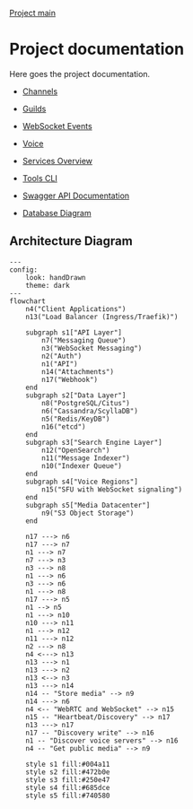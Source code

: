 [Project main](../../README.md)
# Project documentation

Here goes the project documentation.

- [Channels](channels/README.md)
- [Guilds](guilds/README.md)


- [WebSocket Events](ws/README.md)

- [Voice](voice/README.md)

- [Services Overview](Services.md)
- [Tools CLI](Tools.md)


- [Swagger API Documentation](https://petstore.swagger.io/?url=https://raw.githubusercontent.com/FlameInTheDark/gochat/refs/heads/dev/docs/api/swagger.json)
- [Database Diagram](Database.md)

## Architecture Diagram
```mermaid
---
config:
    look: handDrawn
    theme: dark
---
flowchart
    n4("Client Applications")
    n13("Load Balancer (Ingress/Traefik)")

    subgraph s1["API Layer"]
        n7("Messaging Queue")
        n3("WebSocket Messaging")
        n2("Auth")
        n1("API")
        n14("Attachments")
        n17("Webhook")
    end
    subgraph s2["Data Layer"]
        n8("PostgreSQL/Citus")
        n6("Cassandra/ScyllaDB")
        n5("Redis/KeyDB")
        n16("etcd")
    end
    subgraph s3["Search Engine Layer"]
        n12("OpenSearch")
        n11("Message Indexer")
        n10("Indexer Queue")
    end
    subgraph s4["Voice Regions"]
        n15("SFU with WebSocket signaling")
    end
    subgraph s5["Media Datacenter"]
        n9("S3 Object Storage")
    end

    n17 ---> n6
    n17 ---> n7
    n1 ---> n7
    n7 ---> n3
    n3 ---> n8
    n1 ---> n6
    n3 ---> n6
    n1 ---> n8
    n17 ---> n5
    n1 --> n5
    n1 ---> n10
    n10 ---> n11
    n1 ---> n12
    n11 ---> n12
    n2 ---> n8
    n4 <---> n13
    n13 ---> n1
    n13 ---> n2
    n13 <--> n3
    n13 ---> n14
    n14 -- "Store media" --> n9
    n14 ---> n6
    n4 <-- "WebRTC and WebSocket" --> n15
    n15 -- "Heartbeat/Discovery" --> n17
    n13 ---> n17
    n17 -- "Discovery write" --> n16
    n1 -- "Discover voice servers" --> n16
    n4 -- "Get public media" --> n9

    style s1 fill:#004a11
    style s2 fill:#472b0e
    style s3 fill:#250e47
    style s4 fill:#685dce
    style s5 fill:#740580
```
